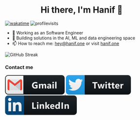 <h1 align="center" > Hi there, I'm Hanif 👋 </h1>

 [![wakatime](https://wakatime.com/badge/user/94742452-cde1-48b8-815f-7eca77837463.svg)](https://wakatime.com/@94742452-cde1-48b8-815f-7eca77837463) ![profilevisits](https://komarev.com/ghpvc/?username=hanif-adedotun) 

<!-- <p>
  <img src="https://github.com/Hanif-adedotun/Hanif-adedotun/blob/main/1713974584312.jpg?raw=true" alt='My profile header' style="border-radius:10px;padding:6.0pt;" width='50%' >
</p> -->

- 🔭 Working as an Software Engineer
- 🌱 Building solutions in the AI, ML and data engineering space
- 📫 How to reach me: [hey@hanif.one](mailto:hanif.adedotun@gmail.com) or visit [hanif.one](https://hanif.one)


![GitHub Streak](https://github-readme-streak-stats.herokuapp.com?user=hanif-adedotun&theme=dark&mode=weekly)


### Contact me
<p align="left">
   <a href="mailto:hanif.adedotun@gmail.com">
      <img src="https://github.com/MikeCodesDotNET/ColoredBadges/blob/master/svg/social/gmail.svg" alt="example badge" style="vertical-align:top margin:6px 4px">
  </a>
  
   <a href="https://x.com/devhanif">
      <img src="https://github.com/MikeCodesDotNET/ColoredBadges/blob/master/svg/social/twitter.svg" alt="example badge" style="vertical-align:top margin:6px 4px">
  </a>
  
  <a href="www.linkedin.com/hanif-adedotun">
      <img src="https://github.com/MikeCodesDotNET/ColoredBadges/blob/master/svg/social/linkedin.svg" alt="example badge" style="vertical-align:top margin:6px 4px">
  </a>
 
</p>




